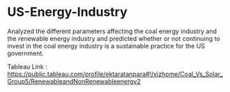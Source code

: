 # US-Energy-Industry
Analyzed the different parameters affecting the coal energy industry and the renewable energy industry and predicted whether or not continuing to invest in the coal energy industry is a sustainable practice for the US government.

Tableau Link : https://public.tableau.com/profile/ektaratanpara#!/vizhome/Coal_Vs_Solar_Group5/RenewableandNonRenewableenergy2

